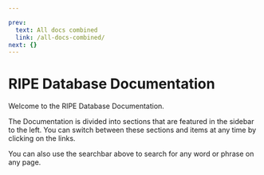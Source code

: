 ```yaml
---

prev:
  text: All docs combined
  link: /all-docs-combined/
next: {}
---
```


# RIPE Database Documentation

Welcome to the RIPE Database Documentation.

The Documentation is divided into sections that are featured in the sidebar to the left. You can switch between these sections and items at any time by clicking on the links.

You can also use the searchbar above to search for any word or phrase on any page.
